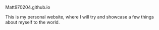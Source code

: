 Matt970204.github.io

This is my personal website, where I will try and showcase a few things about myself to the world.
